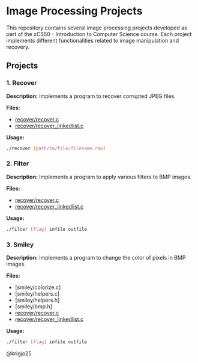 # Image Processing Projects

This repository contains several image processing projects developed as part of the xCS50 - Introduction to Computer Science course. 
Each project implements different functionalities related to image manipulation and recovery.

## Projects

### 1. Recover

**Description:** Implements a program to recover corrupted JPEG files.

**Files:**
- [recover/recover.c](recover/recover.c)
- [recover/recover_linkedlist.c](recover/recover_linkedlist.c)

**Usage:**
```sh
./recover [path/to/file/filename.raw]
```

### 2. Filter
**Description:** Implements a program to apply various filters to BMP images.

**Files:**
- [recover/recover.c](recover/recover.c)
- [recover/recover_linkedlist.c](recover/recover_linkedlist.c)

**Usage:**
```sh
./filter [flag] infile outfile
```


### 3. Smiley
**Description:** Implements a program to change the color of pixels in BMP images.

**Files:**
-   [smiley/colorize.c]
-   [smiley/helpers.c]
-   [smiley/helpers.h]
-   [smiley/bmp.h]
- [recover/recover.c](recover/recover.c)
- [recover/recover_linkedlist.c](recover/recover_linkedlist.c)

**Usage:**
```sh
./filter [flag] infile outfile
```

@krigjo25